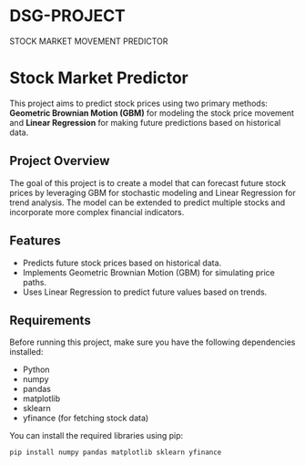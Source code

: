 # DSG-PROJECT
STOCK MARKET MOVEMENT PREDICTOR
# Stock Market Predictor


This project aims to predict stock prices using two primary methods: **Geometric Brownian Motion (GBM)** for modeling the stock price movement and **Linear Regression** for making future predictions based on historical data.

## Project Overview

The goal of this project is to create a model that can forecast future stock prices by leveraging GBM for stochastic modeling and Linear Regression for trend analysis. The model can be extended to predict multiple stocks and incorporate more complex financial indicators.

## Features
- Predicts future stock prices based on historical data.
- Implements Geometric Brownian Motion (GBM) for simulating price paths.
- Uses Linear Regression to predict future values based on trends.

## Requirements

Before running this project, make sure you have the following dependencies installed:

- Python 
- numpy
- pandas
- matplotlib
- sklearn
- yfinance (for fetching stock data)

You can install the required libraries using pip:

```bash
pip install numpy pandas matplotlib sklearn yfinance

